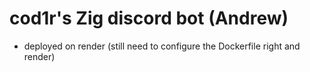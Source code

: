 # cod1r's Zig discord bot (Andrew)

- deployed on render (still need to configure the Dockerfile right and render)
